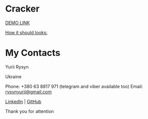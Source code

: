 # Cracker
[DEMO LINK](https://YuriiRysyn.github.io/TT-Cracker/)


[How it should looks:](https://www.loom.com/share/b0f3fe2c4fe1445383801ae18fbda797)

# My Contacts
Yurii Rysyn

Ukraine

Phone: +380 63 8817 971 (telegram and viber available too) Email: rysynyurii@gmail.com

[LinkedIn](https://www.linkedin.com/in/yurii-rysyn-a683b91b7/) | [GitHub](https://github.com/YuriiRysyn)

Thank you for attention
